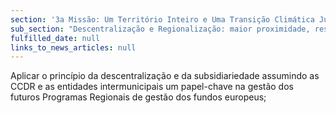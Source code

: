 ```yaml
---
section: '3a Missão: Um Território Inteiro e Uma Transição Climática Justa'
sub_section: "Descentralização e Regionalização: maior proximidade, responsabilidade e eficiência"
fulfilled_date: null
links_to_news_articles: null
---
```


Aplicar o princípio da descentralização e da subsidiariedade assumindo as CCDR e as entidades intermunicipais um papel-chave na gestão dos futuros Programas Regionais de gestão dos fundos europeus;